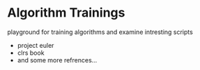 # Algorithm Trainings

playground for training algorithms and examine intresting scripts

- project euler
- clrs book
- and some more refrences...
